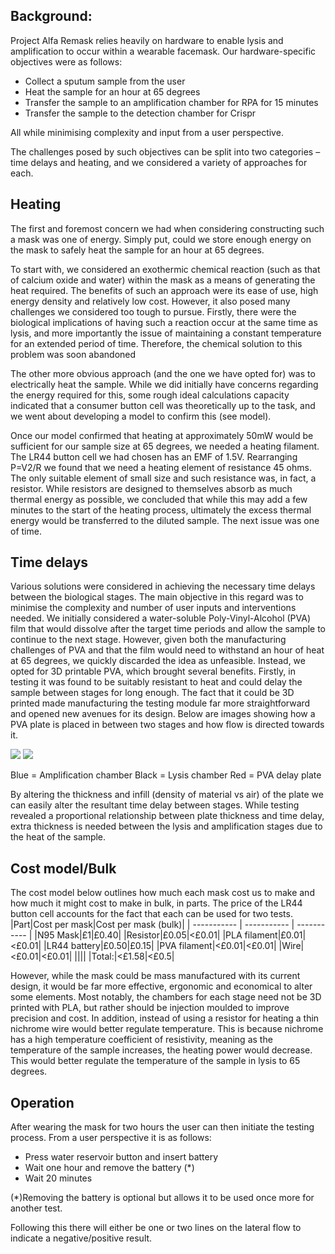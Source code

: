 ## Background:

Project Alfa Remask relies heavily on hardware to enable lysis and amplification to occur within a wearable facemask. Our hardware-specific objectives were as follows:

- Collect a sputum sample from the user
- Heat the sample for an hour at 65 degrees
- Transfer the sample to an amplification chamber for RPA for 15 minutes
- Transfer the sample to the detection chamber for Crispr

All while minimising complexity and input from a user perspective.

The challenges posed by such objectives can be split into two categories – time delays and heating, and we considered a variety of approaches for each.

## Heating

The first and foremost concern we had when considering constructing such a mask was one of energy. Simply put, could we store enough energy on the mask to safely heat the sample for an hour at 65 degrees.

To start with, we considered an exothermic chemical reaction (such as that of calcium oxide and water) within the mask as a means of generating the heat required. The benefits of such an approach were its ease of use, high energy density and relatively low cost. However, it also posed many challenges we considered too tough to pursue. Firstly, there were the biological implications of having such a reaction occur at the same time as lysis, and more importantly the issue of maintaining a constant temperature for an extended period of time. Therefore, the chemical solution to this problem was soon abandoned

The other more obvious approach (and the one we have opted for) was to electrically heat the sample. While we did initially have concerns regarding the energy required for this, some rough ideal calculations capacity indicated that a consumer button cell was theoretically up to the task, and we went about developing a model to confirm this (see model).

Once our model confirmed that heating at approximately 50mW would be sufficient for our sample size at 65 degrees, we needed a heating filament. The LR44 button cell we had chosen has an EMF of 1.5V. Rearranging P=V2/R we found that we need a heating element of resistance 45 ohms. The only suitable element of small size and such resistance was, in fact, a resistor. While resistors are designed to themselves absorb as much thermal energy as possible, we concluded that while this may add a few minutes to the start of the heating process, ultimately the excess thermal energy would be transferred to the diluted sample. The next issue was one of time.

## Time delays

Various solutions were considered in achieving the necessary time delays between the biological stages. The main objective in this regard was to minimise the complexity and number of user inputs and interventions needed. We initially considered a water-soluble Poly-Vinyl-Alcohol (PVA) film that would dissolve after the target time periods and allow the sample to continue to the next stage. However, given both the manufacturing challenges of PVA and that the film would need to withstand an hour of heat at 65 degrees, we quickly discarded the idea as unfeasible. Instead, we opted for 3D printable PVA, which brought several benefits. Firstly, in testing it was found to be suitably resistant to heat and could delay the sample between stages for long enough. The fact that it could be 3D printed made manufacturing the testing module far more straightforward and opened new avenues for its design. Below are images showing how a PVA plate is placed in between two stages and how flow is directed towards it.

![](https://static.igem.wiki/teams/4508/wiki/hardware/hardware-mask.png)
![](https://static.igem.wiki/teams/4508/wiki/hardware/hardware-mask-2.png)

Blue = Amplification chamber
Black = Lysis chamber
Red = PVA delay plate

By altering the thickness and infill (density of material vs air) of the plate we can easily alter the resultant time delay between stages. While testing revealed a proportional relationship between plate thickness and time delay, extra thickness is needed between the lysis and amplification stages due to the heat of the sample.

## Cost model/Bulk

The cost model below outlines how much each mask cost us to make and how much it might cost to make in bulk, in parts. The price of the LR44 button cell accounts for the fact that each can be used for two tests.
|Part|Cost per mask|Cost per mask (bulk)|
| ----------- | ----------- | ----------- |
|N95 Mask|£1|£0.40|
|Resistor|£0.05|<£0.01|
|PLA filament|£0.01|<£0.01|
|LR44 battery|£0.50|£0.15|
|PVA filament|<£0.01|<£0.01|
|Wire|<£0.01|<£0.01|
||||
|Total:|<£1.58|<£0.5|

However, while the mask could be mass manufactured with its current design, it would be far more effective, ergonomic and economical to alter some elements. Most notably, the chambers for each stage need not be 3D printed with PLA, but rather should be injection moulded to improve precision and cost. In addition, instead of using a resistor for heating a thin nichrome wire would better regulate temperature. This is because nichrome has a high temperature coefficient of resistivity, meaning as the temperature of the sample increases, the heating power would decrease. This would better regulate the temperature of the sample in lysis to 65 degrees.

## Operation

After wearing the mask for two hours the user can then initiate the testing process. From a user perspective it is as follows:

- Press water reservoir button and insert battery
- Wait one hour and remove the battery (\*)
- Wait 20 minutes

(\*)Removing the battery is optional but allows it to be used once more for another test.

Following this there will either be one or two lines on the lateral flow to indicate a negative/positive result.
